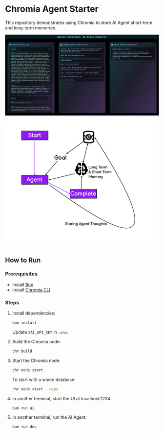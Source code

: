 # Chromia Agent Starter

This repository demonstrates using Chromia to store AI Agent short-term and long-term memories.

![](ui.jpeg)

![](demo.png)

## How to Run

### Prerequisites
- Install [Bun](https://bun.sh/)
- Install [Chromia CLI](https://docs.chromia.com/intro/installation/cli-installation)

### Steps
1. Install dependencies:
   ```sh
   bun install
   ```
   Update `XAI_API_KEY` in `.env`.

2. Build the Chromia node:
   ```sh
   chr build
   ```

3. Start the Chromia node:
   ```sh
   chr node start
   ```
   To start with a wiped database:
   ```sh
   chr node start --wipe
   ```

4. In another terminal, start the UI at localhost:1234
    ```sh
    bun run ui
    ```

5. In another terminal, run the AI Agent:
   ```sh
   bun run dev
   ```

